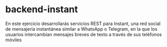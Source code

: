 # backend-instant
En este ejercicio desarrollarás servicios REST para Instant, una red social de mensajería instantánea similar a WhatsApp o Telegram, en la que los usuarios intercambian mensajes breves de texto a través de sus teléfonos móviles

